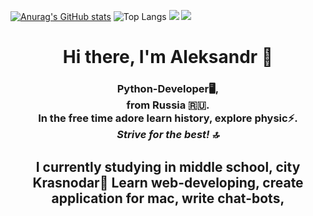 [![Anurag's GitHub stats](https://github-readme-stats.vercel.app/api?username=Alexandro1112)](https://github.com/anuraghazra/github-readme-stats)
![Top Langs](https://github-readme-stats.vercel.app/api/top-langs/?username=Alexandro1112&layout=compact)
![](https://github-profile-summary-cards.vercel.app/api/cards/profile-details?username=Alexandro1112&theme=solarized_dark)  ![](https://komarev.com/ghpvc/?username=Alexandro1112)

<h1 align="center">Hi there, I'm Aleksandr &#128075</h1>
<h3 align="center">Python-Developer🖥️,<br> from Russia 🇷🇺.<br>
In the free time adore learn history, explore physic⚡.<br><i>Strive for the best! &#128285 </i> </h3>
<h2 align="center">    I currently studying in middle school, city Krasnodar🏫
Learn web-developing, create application for mac, write chat-bots,
<h2>

